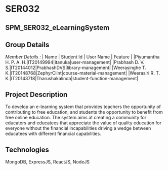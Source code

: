 # SER032
## SPM_SER032_eLearningSystem
## Group Details



*Member Details :*
| Name | Student Id | User Name | Feature |
|Piyumantha H. P. A. H.|IT20149994|itanuka|user-management|
|Prabhash D. V. S.|IT20144012|PrabhashDVS|library-management|
|Weerasinghe T. K.|IT20148768|ZephyrClint|course-material-management|
|Weerasiri R. T. K.|IT20143718|Tharushakalinda|student-function-management|



## Project Description
To develop an e-learning system that provides teachers the opportunity of contributing to free education, and students the opportunity to
benefit from free online education. The system aims at creating a community for educators and educatees that appreciate the value of
quality education for everyone without the financial incapabilities driving a wedge between educatees with different financial
capabilities.


## Technologies
MongoDB, ExpressJS, ReactJS, NodeJS
